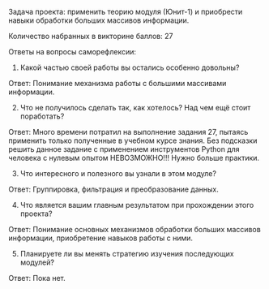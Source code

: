 Задача проекта: применить теорию модуля (Юнит-1) и приобрести навыки обработки больших массивов информации.


Количество набранных в викторине баллов: 27



Ответы на вопросы саморефлексии:

1. Какой частью своей работы вы остались особенно довольны?

Ответ: Понимание механизма работы с большими массивами информации.

2. Что не получилось сделать так, как хотелось? Над чем ещё стоит поработать?

Ответ: Много времени потратил на выполнение задания 27, пытаясь применить только полученные в учебном курсе знания. Без подсказки решить данное задание с применением инструментов Python для человека с нулевым опытом НЕВОЗМОЖНО!!! Нужно больше практики.

3. Что интересного и полезного вы узнали в этом модуле?

Ответ: Группировка, фильтрация и преобразование данных.

4. Что является вашим главным результатом при прохождении этого проекта?

Ответ: Понимание основных механизмов обработки больших массивов информации, приобретение навыков работы с ними.

5. Планируете ли вы менять стратегию изучения последующих модулей?

Ответ: Пока нет.
